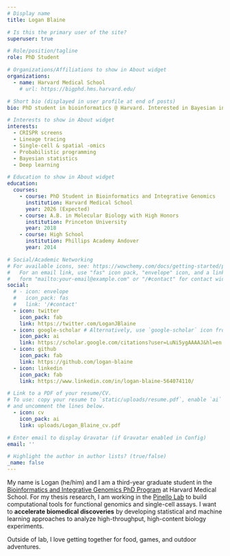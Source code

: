 ```yaml
---
# Display name
title: Logan Blaine

# Is this the primary user of the site?
superuser: true

# Role/position/tagline
role: PhD Student

# Organizations/Affiliations to show in About widget
organizations:
  - name: Harvard Medical School
    # url: https://bigphd.hms.harvard.edu/

# Short bio (displayed in user profile at end of posts)
bio: PhD student in bioinformatics @ Harvard. Interested in Bayesian inference and machine learning.

# Interests to show in About widget
interests:
  - CRISPR screens
  - Lineage tracing
  - Single-cell & spatial -omics
  - Probabilistic programming
  - Bayesian statistics
  - Deep learning

# Education to show in About widget
education:
  courses:
    - course: PhD Student in Bioinformatics and Integrative Genomics
      institution: Harvard Medical School
      year: 2026 (Expected)
    - course: A.B. in Molecular Biology with High Honors
      institution: Princeton University
      year: 2018
    - course: High School
      institution: Phillips Academy Andover
      year: 2014

# Social/Academic Networking
# For available icons, see: https://wowchemy.com/docs/getting-started/page-builder/#icons
#   For an email link, use "fas" icon pack, "envelope" icon, and a link in the
#   form "mailto:your-email@example.com" or "/#contact" for contact widget.
social:
  # - icon: envelope
  #   icon_pack: fas
  #   link: '/#contact'
  - icon: twitter
    icon_pack: fab
    link: https://twitter.com/LoganJBlaine
  - icon: google-scholar # Alternatively, use `google-scholar` icon from `ai` icon pack
    icon_pack: ai
    link: https://scholar.google.com/citations?user=LuNi5ygAAAAJ&hl=en
  - icon: github
    icon_pack: fab
    link: https://github.com/logan-blaine
  - icon: linkedin
    icon_pack: fab
    link: https://www.linkedin.com/in/logan-blaine-564074110/

# Link to a PDF of your resume/CV.
# To use: copy your resume to `static/uploads/resume.pdf`, enable `ai` icons in `params.toml`,
# and uncomment the lines below.
  - icon: cv
    icon_pack: ai
    link: uploads/Logan_Blaine_cv.pdf

# Enter email to display Gravatar (if Gravatar enabled in Config)
email: ''

# Highlight the author in author lists? (true/false)
_name: false
---
```


My name is Logan (he/him) and I am a third-year graduate student in the [Bioinformatics and Integrative Genomics PhD Program](https://bigphd.hms.harvard.edu/) at Harvard Medical School. For my thesis research, I am working in the [Pinello Lab](https://main.pinellolab.partners.org/) to build computational tools for functional genomics and single-cell assays. I want to **accelerate biomedical discoveries** by developing statistical and machine learning approaches to analyze high-throughput, high-content biology experiments.

Outside of lab, I love getting together for food, games, and outdoor adventures.

<!-- 
{{< icon name="download" pack="fas" >}} In the meantime, feel free to download my {{< staticref "uploads/Logan_Blaine_cv.pdf" "newtab" >}}CV{{< /staticref >}}. -->
